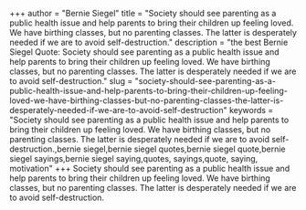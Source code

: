 +++
author = "Bernie Siegel"
title = "Society should see parenting as a public health issue and help parents to bring their children up feeling loved. We have birthing classes, but no parenting classes. The latter is desperately needed if we are to avoid self-destruction."
description = "the best Bernie Siegel Quote: Society should see parenting as a public health issue and help parents to bring their children up feeling loved. We have birthing classes, but no parenting classes. The latter is desperately needed if we are to avoid self-destruction."
slug = "society-should-see-parenting-as-a-public-health-issue-and-help-parents-to-bring-their-children-up-feeling-loved-we-have-birthing-classes-but-no-parenting-classes-the-latter-is-desperately-needed-if-we-are-to-avoid-self-destruction"
keywords = "Society should see parenting as a public health issue and help parents to bring their children up feeling loved. We have birthing classes, but no parenting classes. The latter is desperately needed if we are to avoid self-destruction.,bernie siegel,bernie siegel quotes,bernie siegel quote,bernie siegel sayings,bernie siegel saying,quotes, sayings,quote, saying, motivation"
+++
Society should see parenting as a public health issue and help parents to bring their children up feeling loved. We have birthing classes, but no parenting classes. The latter is desperately needed if we are to avoid self-destruction.
